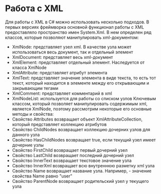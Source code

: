 # Работа с XML
Для работы с XML в C# можно использовать несколько подходов. В первых версиях фреймворка основной функционал работы с XML предоставляло пространство имен System.Xml. В нем определен ряд классов, которые позволяют манипулировать xml-документом:
- XmlNode: представляет узел xml. В качестве узла может использоваться весь документ, так и отдельный элемент
- XmlDocument: представляет весь xml-документ
- XmlElement: представляет отдельный элемент. Наследуется от класса XmlNode
- XmlAttribute: представляет атрибут элемента
- XmlText: представляет значение элемента в виде текста, то есть тот текст, который находится в элементе между его открывающим и закрывающим тегами
- XmlComment: представляет комментарий в xml
- XmlNodeList: используется для работы со списком узлов
Ключевым классом, который позволяет манипулировать содержимым xml, является XmlNode, поэтому рассмотрим некоторые его основные методы и свойства:
- Свойство Attributes возвращает объект XmlAttributeCollection, который представляет коллекцию атрибутов
- Свойство ChildNodes возвращает коллекцию дочерних узлов для данного узла
- Свойство HasChildNodes возвращает true, если текущий узел имеет дочерние узлы
- Свойство FirstChild возвращает первый дочерний узел
- Свойство LastChild возвращает последний дочерний узел
- Свойство InnerText возвращает текстовое значение узла
- Свойство InnerXml возвращает всю внутреннюю разметку xml узла
- Свойство Name возвращает название узла. Например, <user> - значение свойства Name равно "user"
- Свойство ParentNode возвращает родительский узел у текущего узла



